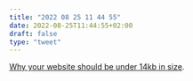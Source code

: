 ```yaml
---
title: "2022 08 25 11 44 55"
date: 2022-08-25T11:44:55+02:00
draft: false
type: "tweet"
---
```


[Why your website should be under 14kb in size](https://endtimes.dev/why-your-website-should-be-under-14kb-in-size/).
